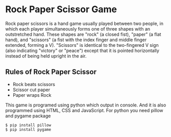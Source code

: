 # Rock Paper Scissor Game
Rock paper scissors is a hand game usually played between two people, in which each player simultaneously forms one of three shapes with an outstretched hand. These shapes are "rock" (a closed fist), "paper" (a flat hand), and "scissors" (a fist with the index finger and middle finger extended, forming a V). "Scissors" is identical to the two-fingered V sign (also indicating "victory" or "peace") except that it is pointed horizontally instead of being held upright in the air.

## Rules of Rock Paper Scissor
- Rock beats scissors
- Scissor cut paper
- Paper wraps Rock

This game is programed using python which output in console. And it is also programmed using HTML, CSS and JavaScript.
For python you need pillow and pygame package
```
$ pip install pillow
$ pip install pygame
```
  
